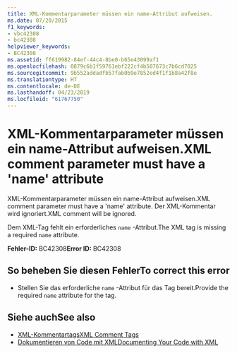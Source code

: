 ```yaml
---
title: XML-Kommentarparameter müssen ein name-Attribut aufweisen.
ms.date: 07/20/2015
f1_keywords:
- vbc42308
- bc42308
helpviewer_keywords:
- BC42308
ms.assetid: ff619982-84ef-44c4-8be0-b65e43099af1
ms.openlocfilehash: 0879c6b1f59761ebf222cf4b507673c7b6cd7025
ms.sourcegitcommit: 9b552addadfb57fab0b9e7852ed4f1f1b8a42f8e
ms.translationtype: HT
ms.contentlocale: de-DE
ms.lasthandoff: 04/23/2019
ms.locfileid: "61767750"
---
```

# <a name="xml-comment-parameter-must-have-a-name-attribute"></a><span data-ttu-id="05a17-102">XML-Kommentarparameter müssen ein name-Attribut aufweisen.</span><span class="sxs-lookup"><span data-stu-id="05a17-102">XML comment parameter must have a 'name' attribute</span></span>
<span data-ttu-id="05a17-103">XML-Kommentarparameter müssen ein name-Attribut aufweisen.</span><span class="sxs-lookup"><span data-stu-id="05a17-103">XML comment parameter must have a 'name' attribute.</span></span> <span data-ttu-id="05a17-104">Der XML-Kommentar wird ignoriert.</span><span class="sxs-lookup"><span data-stu-id="05a17-104">XML comment will be ignored.</span></span>  
  
 <span data-ttu-id="05a17-105">Dem XML-Tag fehlt ein erforderliches `name` -Attribut.</span><span class="sxs-lookup"><span data-stu-id="05a17-105">The XML tag is missing a required `name` attribute.</span></span>  
  
 <span data-ttu-id="05a17-106">**Fehler-ID:** BC42308</span><span class="sxs-lookup"><span data-stu-id="05a17-106">**Error ID:** BC42308</span></span>  
  
## <a name="to-correct-this-error"></a><span data-ttu-id="05a17-107">So beheben Sie diesen Fehler</span><span class="sxs-lookup"><span data-stu-id="05a17-107">To correct this error</span></span>  
  
- <span data-ttu-id="05a17-108">Stellen Sie das erforderliche `name` -Attribut für das Tag bereit.</span><span class="sxs-lookup"><span data-stu-id="05a17-108">Provide the required `name` attribute for the tag.</span></span>  
  
## <a name="see-also"></a><span data-ttu-id="05a17-109">Siehe auch</span><span class="sxs-lookup"><span data-stu-id="05a17-109">See also</span></span>

- [<span data-ttu-id="05a17-110">XML-Kommentartags</span><span class="sxs-lookup"><span data-stu-id="05a17-110">XML Comment Tags</span></span>](../../visual-basic/language-reference/xmldoc/index.md)
- [<span data-ttu-id="05a17-111">Dokumentieren von Code mit XML</span><span class="sxs-lookup"><span data-stu-id="05a17-111">Documenting Your Code with XML</span></span>](../../visual-basic/programming-guide/program-structure/documenting-your-code-with-xml.md)
